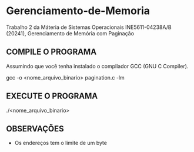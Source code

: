 # Gerenciamento-de-Memoria
Trabalho 2 da Máteria de Sistemas Operacionais INE5611-04238A/B (20241), Gerenciamento de Memória com Paginação

## COMPILE O PROGRAMA
Assumindo que você tenha instalado o compilador GCC (GNU C Compiler).

gcc -o <nome_arquivo_binario> pagination.c -lm

## EXECUTE O PROGRAMA

./<nome_arquivo_binario>

## OBSERVAÇÕES
- Os endereços tem o limite de um byte